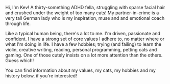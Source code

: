 Hi, I'm Kev! A thirty-something ADHD fella, struggling with sparse facial hair and crushed under the weight of too many cats! My partner-in-crime is a very tall German lady who is my inspiration, muse and and emotional coach through life.

Like a typical human being, there's a lot to me. I'm driven, passionate and confident. I have a strong set of core values
I adhere to, no matter where or what I'm doing in life. I have a few hobbies; trying (and failing) to learn the violin, creative writing, reading, personal programming, petting cats and gaming. One of those cutely insists on a lot more attention than the others. Guess which!

You can find information about my values, my cats, my hobbies and my history below, if you're interested!
